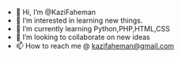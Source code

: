 - 👋 Hi, I’m @KaziFaheman
- 👀 I’m interested in learning new things.
- 🌱 I’m currently learning Python,PHP,HTML,CSS
- 💞️ I’m looking to collaborate on new ideas
- 📫 How to reach me @ kazifaheman@gmail.com

<!---
KaziFaheman/KaziFaheman is a ✨ special ✨ repository because its `README.md` (this file) appears on your GitHub profile.
You can click the Preview link to take a look at your changes.
--->
